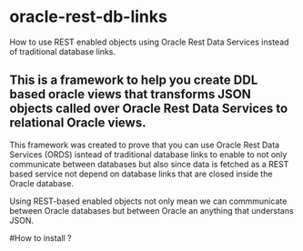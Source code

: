 # oracle-rest-db-links

How to use REST enabled objects using Oracle Rest Data Services instead of traditional database links.

## This is a framework to help you create DDL based oracle views that transforms JSON objects called over Oracle Rest Data Services to relational Oracle views.

This framework was created to prove that you can use Oracle Rest Data Services (ORDS) isntead of traditional database links to enable to not only communicate between databases but also since data is fetched as a REST based service not depend on database links that are closed inside the Oracle database.

Using REST-based enabled objects not only mean we can commmunicate between Oracle databases but between Oracle an anything that understans JSON.

#How to install ?
